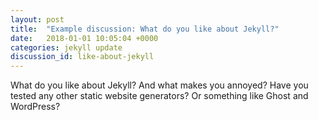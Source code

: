 ```yaml
---
layout: post
title:  "Example discussion: What do you like about Jekyll?"
date:   2018-01-01 10:05:04 +0000
categories: jekyll update
discussion_id: like-about-jekyll
---
```


What do you like about Jekyll? And what makes you annoyed? Have you tested any other static website generators? Or something like Ghost and WordPress?

